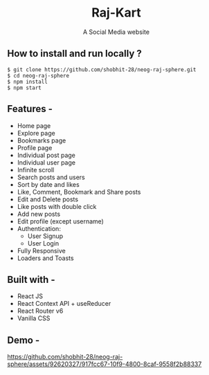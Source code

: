 <div align="center">
    
# Raj-Kart
  A Social Media website
</div>

## **How to install and run locally ?**

```
$ git clone https://github.com/shobhit-28/neog-raj-sphere.git
$ cd neog-raj-sphere
$ npm install
$ npm start
```
## **Features -**

- Home page
- Explore page
- Bookmarks page
- Profile page
- Individual post page
- Individual user page
- Infinite scroll
- Search posts and users
- Sort by date and likes
- Like, Comment, Bookmark and Share posts
- Edit and Delete posts
- Like posts with double click
- Add new posts
- Edit profile (except username)
- Authentication:
  - User Signup
  - User Login
 - Fully Responsive
 - Loaders and Toasts

## **Built with -**

- React JS
- React Context API + useReducer
- React Router v6
- Vanilla CSS

## **Demo -**

https://github.com/shobhit-28/neog-raj-sphere/assets/92620327/917fcc67-10f9-4800-8caf-9558f2b88337